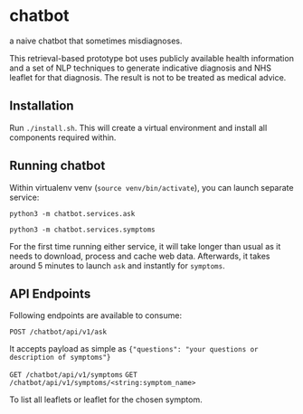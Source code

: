 # chatbot
a naive chatbot that sometimes misdiagnoses.

This retrieval-based prototype bot uses publicly available health information and a set of NLP techniques to generate indicative diagnosis and NHS leaflet for that diagnosis. The result is not to be treated as medical advice.

## Installation
Run `./install.sh`. This will create a virtual environment and install all components required within.

## Running chatbot
Within virtualenv venv (`source venv/bin/activate`), you can launch separate service:

`python3 -m chatbot.services.ask`

`python3 -m chatbot.services.symptoms`

For the first time running either service, it will take longer than usual as it needs to download, process and cache web data. Afterwards, it takes around 5 minutes to launch `ask` and instantly for `symptoms`.

## API Endpoints
Following endpoints are available to consume:

`POST /chatbot/api/v1/ask`

It accepts payload as simple as `{"questions": "your questions or description of symptoms"}`


`GET /chatbot/api/v1/symptoms`
`GET /chatbot/api/v1/symptoms/<string:symptom_name>`

To list all leaflets or leaflet for the chosen symptom.
